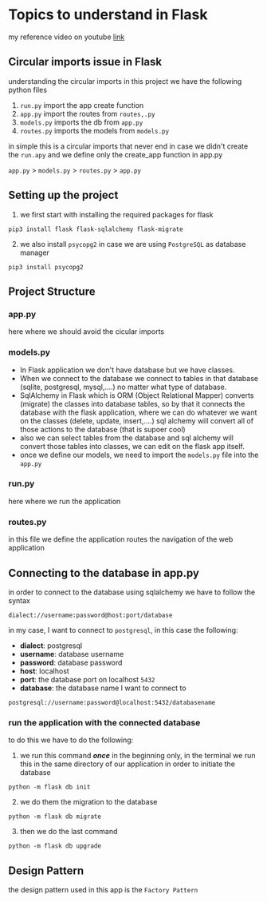 # Topics to understand in Flask

my reference video on youtube [link](https://www.youtube.com/watch?v=oQ5UfJqW5Jo&t=7109s)

## Circular imports issue in Flask
understanding the circular imports
in this project we have the following python files
1. `run.py` import the app create function
2. `app.py` import the routes from `routes,.py`
3. `models.py` imports the db from `app.py`
4. `routes.py` imports the models from `models.py`


in simple this is a circular imports that never end in case we 
didn't create the `run.apy` and we define only the create_app function 
in app.py

`app.py` > `models.py` > `routes.py` > `app.py`

## Setting up the project
1. we first start with installing the required packages for flask
```
pip3 install flask flask-sqlalchemy flask-migrate
```
2. we also install `psycopg2` in case we are using `PostgreSQL` as
database manager
```
pip3 install psycopg2
```
## Project Structure
### app.py
here where we should avoid the cicular imports
### models.py
- In Flask application we don't have database but we have classes. 
- When we connect to the database we connect to tables in that database (sqlite, postgresql, mysql,....) no matter what type of database. 
- SqlAlchemy in Flask which is ORM (Object Relational Mapper) converts (migrate) the classes into database tables, so by that it connects the database with the flask application, where we can do whatever we want on the classes (delete, update, insert,....) sql alchemy will convert all of those actions to the database (that is supoer cool)
- also we can select tables from the database and sql alchemy will convert those tables into classes, we can edit on the flask app itself.
- once we define our models, we need to import the `models.py` file into the `app.py`

### run.py
here where we run the application 


### routes.py
in this file we define the application routes 
the navigation of the web application


## Connecting to the database in app.py
in order to connect to the database using sqlalchemy 
we have to follow the syntax
```
dialect://username:password@host:port/database
```
in my case, I want to connect to `postgresql`, in this case the following:

- **dialect**: postgresql
- **username**: database username
- **password**: database password
- **host**: localhost
- **port**: the database port on localhost `5432`
- **database**: the database name I want to connect to
```
postgresql://username:password@localhost:5432/databasename
```
### run the application with the connected database
to do this we have to do the following:
1. we run this command _**once**_ in the beginning only, 
in the terminal we run this in the same directory 
of our application in order to initiate the database
```
python -m flask db init
```
2. we do them the migration to the database
```
python -m flask db migrate
```
3. then we do the last command 
```
python -m flask db upgrade
```

## Design Pattern
the design pattern used in this app is the `Factory Pattern` 